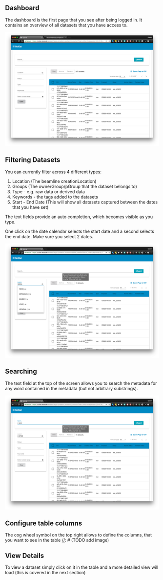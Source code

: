 ## Dashboard

The dashboard is the first page that you see after being logged in. It contains an overview of all datasets that you have access to.

[//]: # (TODO new image)

![dashboard](../img/dashboard.png)

## Filtering Datasets

You can currently filter across 4 different types:
1. Location (The beamline creationLocation)
2. Groups (The ownerGroup/pGroup that the dataset belongs to)
3. Type - e.g. raw data or derived data
4. Keywords - the tags added to the datasets
5. Start - End Date (This will show all datasets captured between the dates that you have set)

The text fields provide an auto completion, which becomes visible as you type. 

One click on the date calendar selects the start date and a second selects the end date. Make sure you select 2 dates.

[//]: # (TODO new image)
![filters](../img/filters.png)


## Searching

The text field at the top of the screen allows you to search the metadata for any word contained in the metadata (but not arbitrary substrings). 

[//]: # (TODO new image)
![search](../img/search.png)

## Configure table columns

The cog wheel symbol on the top right allows to define the columns, that you want to see in the table
[//]: # (TODO add image)

## View Details

To view a dataset simply click on it in the table and a more detailed view will load (this is covered in the next section)



